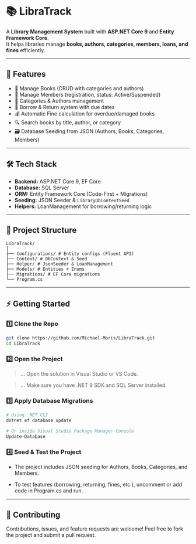 # 📚 LibraTrack

A **Library Management System** built with **ASP.NET Core 9** and **Entity Framework Core**.  
It helps libraries manage **books, authors, categories, members, loans, and fines** efficiently.

---

## 🚀 Features
- 📖 Manage Books (CRUD with categories and authors)
- 👥 Manage Members (registration, status: Active/Suspended)
- 📂 Categories & Authors management
- 📅 Borrow & Return system with due dates
- 💰 Automatic Fine calculation for overdue/damaged books
- 🔍 Search books by title, author, or category
- 🗃 Database Seeding from JSON (Authors, Books, Categories, Members)

---

## 🛠️ Tech Stack
- **Backend:** ASP.NET Core 9, EF Core
- **Database:** SQL Server
- **ORM:** Entity Framework Core (Code-First + Migrations)
- **Seeding:** JSON Seeder & `LibraryDbContextSeed`
- **Helpers:** LoanManagement for borrowing/returning logic

---

## 📂 Project Structure
```
LibraTrack/
│
├── Configurations/ # Entity configs (Fluent API)
├── Context/ # DbContext & Seed
├── Helper/ # JsonSeeder & LoanManagement
├── Models/ # Entities + Enums
├── Migrations/ # EF Core migrations
└── Program.cs
```

---

## ⚡ Getting Started

### 1️⃣ Clone the Repo
```bash
git clone https://github.com/Michael-Moris/LibraTrack.git
cd LibraTrack
```

### 2️⃣ Open the Project
>... Open the solution in Visual Studio or VS Code.

>... Make sure you have .NET 9 SDK and SQL Server installed.

### 3️⃣ Apply Database Migrations
```bash
# Using .NET CLI
dotnet ef database update

# Or inside Visual Studio Package Manager Console
Update-Database
```

### 4️⃣ Seed & Test the Project
- The project includes JSON seeding for Authors, Books, Categories, and Members.

- To test features (borrowing, returning, fines, etc.), uncomment or add code in Program.cs and run.

---

## 🤝 Contributing

Contributions, issues, and feature requests are welcome!
Feel free to fork the project and submit a pull request.
